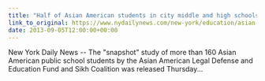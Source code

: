 ```yaml
---
title: "Half of Asian American students in city middle and high schools have been bullied, new survey reveals"
link_to_original: https://www.nydailynews.com/new-york/education/asian-american-students-city-middle-high-schools-bullied-new-survey-reveals-article-1.1446530)  
date: 2013-09-05T12:00:00+00:00
---
```

  
New York Daily News -- The "snapshot" study of more than 160 Asian American public school students by the Asian American Legal Defense and Education Fund and Sikh Coalition was released Thursday...  


